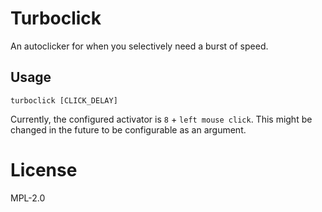 # Turboclick

An autoclicker for when you selectively need a burst of speed.

## Usage

`turboclick [CLICK_DELAY]`

Currently, the configured activator is `8` + `left mouse click`. This might be changed in the future to be configurable as an argument.

# License

MPL-2.0

